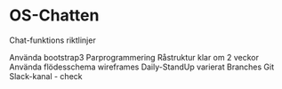 # OS-Chatten
Chat-funktions riktlinjer

Använda bootstrap3 
Parprogrammering
Råstruktur klar om 2 veckor
Använda flödesschema
wireframes
Daily-StandUp varierat
Branches Git
Slack-kanal - check
